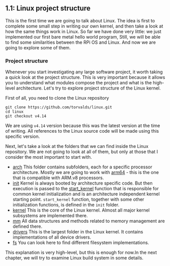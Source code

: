 ## 1.1: Linux project structure

This is the first time we are going to talk about Linux. The idea is first to complete some small step in writing our own kernel, and then take a look at how the same things work in Linux. So far we have done very little: we just implemented our first bare metal hello world program, Still, we will be able to find some similarities between the RPi OS and Linux. And now we are going to explore some of them. 

### Project structure

Whenever you start investigating any large software project, it worth taking a quick look at the project structure. This is very important because it allows you to understand what modules compose the project and what is the high-level architecture. Let's try to explore project structure of the Linux kernel.

First of all, you need to clone the Linux repository

```
git clone https://github.com/torvalds/linux.git 
cd linux
git checkout v4.14
```

We are using `v4.14` version because this was the latest version at the time of writing. All references to the Linux source code will be made using this specific version.

Next, let's take a look at the folders that we can find inside the Linux repository. We are not going to look at all of them, but only at those that I consider the most important to start with.

* [arch](https://github.com/torvalds/linux/tree/v4.14/arch) This folder contains subfolders, each for a specific processor architecture. Mostly we are going to work with [arm64](https://github.com/torvalds/linux/tree/v4.14/arch/arm64) - this is the one that is compatible with ARM.v8 processors.
* [init](https://github.com/torvalds/linux/tree/v4.14/init) Kernel is always booted by architecture specific code. But then execution is passed to the [start_kernel](https://github.com/torvalds/linux/blob/v4.14/init/main.c#L509) function that is responsible for common kernel initialization and is an architecture independent kernel starting point. `start_kernel` function, together with some other initialization functions, is defined in the `init` folder.
* [kernel](https://github.com/torvalds/linux/tree/v4.14/kernel) This is the core of the Linux kernel. Almost all major kernel subsystems are implemented there.
* [mm](https://github.com/torvalds/linux/tree/v4.14/mm) All data structures and methods related to memory management are defined there. 
* [drivers](https://github.com/torvalds/linux/tree/v4.14/drivers) This is the largest folder in the Linux kernel. It contains implementations of all device drivers.
* [fs](https://github.com/torvalds/linux/tree/v4.14/fs) You can look here to find different filesystem implementations.

This explanation is very high-level, but this is enough for now.In the next chapter, we will try to examine Linux build system in some details. 
